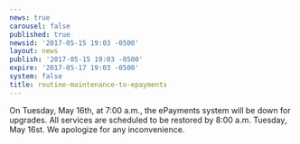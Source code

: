 ```yaml
---
news: true
carousel: false
published: true
newsid: '2017-05-15 19:03 -0500'
layout: news
publish: '2017-05-15 19:03 -0500'
expire: '2017-05-17 19:03 -0500'
system: false
title: routine-maintenance-to-epayments
---
```

<p>On Tuesday, May 16th, at 7:00 a.m., the ePayments system will be down for upgrades.  All services are scheduled to be restored by 8:00 a.m. Tuesday, May 16st.  We apologize for any inconvenience.</p>
